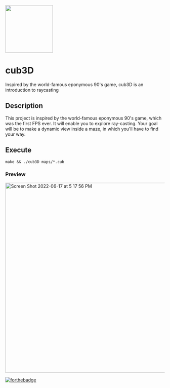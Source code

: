 <img src="https://user-images.githubusercontent.com/105823790/171860148-c0b11827-51de-42e1-8213-e1e83249b081.png" width="150" height="150">

# cub3D
Inspired by the world-famous eponymous 90's game, cub3D is an introduction to raycasting

## Description

This project is inspired by the world-famous eponymous 90's game, which was the first FPS ever. It will enable you to explore ray-casting. Your goal will be to make a dynamic view inside a maze, in which you'll have to find your way.

## Execute

```
make && ./cub3D maps/*.cub
```

### Preview
<img width="600" alt="Screen Shot 2022-06-17 at 5 17 56 PM" src="https://user-images.githubusercontent.com/105823790/174329815-5c767ac1-f5d6-4d8b-93b4-0560cc85a55b.png">

[![forthebadge](https://forthebadge.com/images/badges/made-with-c.svg)](https://forthebadge.com)
